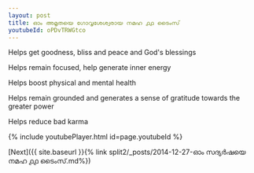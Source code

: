 ```yaml
---
layout: post
title: ഓം അമൃതയെ ഗോവൃശേശ്വരായ നമഹ ൧൧ ടൈംസ്
youtubeId: oPDvTRWGtco
---
```

 
 
Helps get goodness, bliss and peace and God's blessings
 
Helps remain focused, help generate inner energy 
 
Helps boost physical and mental health 
 
Helps remain grounded and generates a sense of gratitude towards the greater power 
 
Helps reduce bad karma
 
 
 
 


{% include youtubePlayer.html id=page.youtubeId %}
 
[Next]({{ site.baseurl }}{% link  split2/_posts/2014-12-27-ഓം സദ്യർഷയെ നമഹ ൧൧ ടൈംസ്.md%})
 

